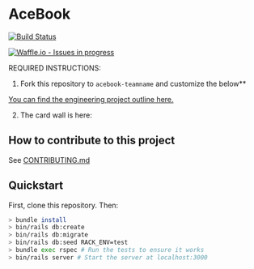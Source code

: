 # AceBook
[![Build Status](https://travis-ci.org/RyanWolfen7/acebook-rails-template.svg?branch=master)](https://travis-ci.org/RyanWolfen7/acebook-rails-template)

[![Waffle.io - Issues in progress](https://badge.waffle.io/RyanWolfen7/acebook-rails-template.png?label=in%20progress&title=In%20Progress)](http://waffle.io/RyanWolfen7/acebook-rails-template)

REQUIRED INSTRUCTIONS:

1. Fork this repository to `acebook-teamname` and customize
the below**

[You can find the engineering project outline here.](https://github.com/makersacademy/course/tree/master/engineering_projects/rails)

2. The card wall is here: <please update>

## How to contribute to this project
See [CONTRIBUTING.md](CONTRIBUTING.md)

## Quickstart

First, clone this repository. Then:

```bash
> bundle install
> bin/rails db:create
> bin/rails db:migrate
> bin/rails db:seed RACK_ENV=test
> bundle exec rspec # Run the tests to ensure it works
> bin/rails server # Start the server at localhost:3000
```
